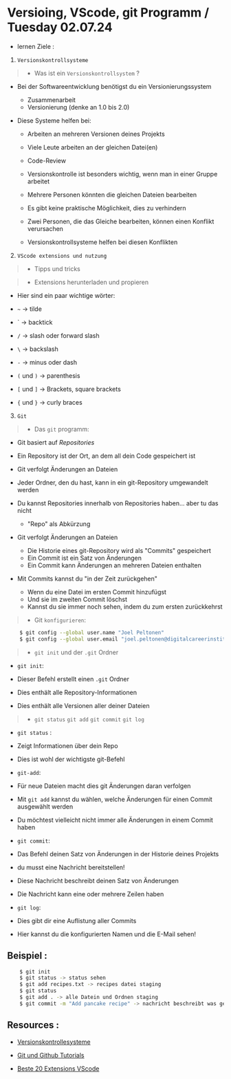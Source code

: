 # Versioing, VScode, git Programm / Tuesday 02.07.24

- lernen Ziele :

1. `Versionskontrollsysteme`

> - Was ist ein `Versionskontrollsystem` ?

- Bei der Softwareentwicklung benötigst du ein Versionierungssystem

  - Zusammenarbeit
  - Versionierung (denke an 1.0 bis 2.0)

- Diese Systeme helfen bei:

  - Arbeiten an mehreren Versionen deines Projekts
  - Viele Leute arbeiten an der gleichen Datei(en)
  - Code-Review

  - Versionskontrolle ist besonders wichtig, wenn man in einer Gruppe arbeitet
  - Mehrere Personen könnten die gleichen Dateien bearbeiten
  - Es gibt keine praktische Möglichkeit, dies zu verhindern
  - Zwei Personen, die das Gleiche bearbeiten, können einen Konflikt verursachen
  - Versionskontrollsysteme helfen bei diesen Konflikten

2. `VScode extensions und nutzung`

> - Tipps und tricks

> - Extensions herunterladen und propieren

- Hier sind ein paar wichtige wörter:

- `~` -> tilde
- ` -> backtick
- `/` -> slash oder forward slash
- `\` -> backslash
- `-` -> minus oder dash
- `(` und `)` -> parenthesis
- `[` und `]` -> Brackets, square brackets
- `{` und `}` -> curly braces

3. `Git`

> - Das `git` programm:

- Git basiert auf _Repositories_
- Ein Repository ist der Ort, an dem all dein Code gespeichert ist
- Git verfolgt Änderungen an Dateien
- Jeder Ordner, den du hast, kann in ein git-Repository umgewandelt werden
- Du kannst Repositories innerhalb von Repositories haben... aber tu das nicht

  - "Repo" als Abkürzung

- Git verfolgt Änderungen an Dateien

  - Die Historie eines git-Repository wird als "Commits" gespeichert
  - Ein Commit ist ein Satz von Änderungen
  - Ein Commit kann Änderungen an mehreren Dateien enthalten

- Mit Commits kannst du "in der Zeit zurückgehen"
  - Wenn du eine Datei im ersten Commit hinzufügst
  - Und sie im zweiten Commit löschst
  - Kannst du sie immer noch sehen, indem du zum ersten zurückkehrst

> - Git `konfigurieren`:

```sh
    $ git config --global user.name "Joel Peltonen"
	$ git config --global user.email "joel.peltonen@digitalcareerinstitute.org"
```

> - `git init` und der `.git` Ordner

- `git init`:

- Dieser Befehl erstellt einen `.git` Ordner
- Dies enthält alle Repository-Informationen
- Dies enthält alle Versionen aller deiner Dateien

> - `git status` `git add` `git commit` `git log`

- `git status` :

- Zeigt Informationen über dein Repo
- Dies ist wohl der wichtigste git-Befehl

- `git-add`:

- Für neue Dateien macht dies git Änderungen daran verfolgen
- Mit `git add` kannst du wählen, welche Änderungen für einen Commit ausgewählt werden
- Du möchtest vielleicht nicht immer alle Änderungen in einem Commit haben

- `git commit`:

- Das Befehl deinen Satz von Änderungen in der Historie deines Projekts
- du musst eine Nachricht bereitstellen!
- Diese Nachricht beschreibt deinen Satz von Änderungen
- Die Nachricht kann eine oder mehrere Zeilen haben

- `git log`:

- Dies gibt dir eine Auflistung aller Commits
- Hier kannst du die konfigurierten Namen und die E-Mail sehen!

## Beispiel :

```sh
    $ git init
    $ git status -> status sehen
    $ git add recipes.txt -> recipes datei staging
    $ git status
    $ git add . -> alle Datein und Ordnen staging
    $ git commit -m "Add pancake recipe" -> nachricht beschreibt was gemacht worde
```

## Resources :

- [Versionskontrollesysteme](https://learn.microsoft.com/de-de/devops/develop/git/what-is-version-control)

- [Git und Github Tutorials](https://youtube.com/playlist?list=PLNmsVeXQZj7rbmmqb1Lt_RGU4DEhelTrR&si=Qc9unVtr063t4_Bp)

- [Beste 20 Extensions VScode](https://x-team.com/blog/best-vscode-extensions)
